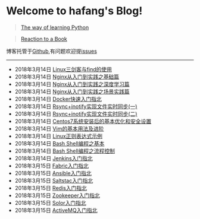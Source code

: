 # Welcome to hafang's Blog!

> [The way of learning Python](http://www.hafang.top/article/python-learn-way)

> [Reaction to a Book](http://www.hafang.top/article/reaction-to-book)

博客托管于[Github](https://github.com/chenfan0307/blog),有问题欢迎提[issues](https://github.com/chenfan0307/blog/issues)

---
- 2018年3月14日 [Linux三剑客与find的使用](https://www.hafang.top/article/linux-three-swordsman-and-find)
- 2018年3月14日 [Nginx从入门到实践之基础篇](https://www.hafang.top/article/nginx-from-entry-to-practice)
- 2018年3月14日 [Nginx从入门到实践之深度学习篇](https://www.hafang.top/article/nginx-depth-study)
- 2018年3月14日 [Nginx从入门到实践之场景实践篇](https://www.hafang.top/article/nginx--from-the-introductory-to-practice-series-of-scenes-practice-articles)
- 2018年3月14日 [Docker快速入门指北](https://www.hafang.top/article/docker-quick-start-guide)
- 2018年3月14日 [Rsync+inotify实现文件实时同步(一)](https://www.hafang.top/article/rsync-inotify-synchronize-one)
- 2018年3月14日 [Rsync+inotify实现文件实时同步(二)](https://www.hafang.top/article/rsync-inotify-synchronize-two)
- 2018年3月14日 [Centos7系统安装后的基本优化和安全设置](https://www.hafang.top/article/Centos7-basic-optimized-system-installation)
- 2018年3月14日 [Vim的基本用法及进阶](https://www.hafang.top/article/vim-basic-use)
- 2018年3月14日 [Linux正则表达式示例](https://www.hafang.top/article/Linux-regular-expressions)
- 2018年3月14日 [Bash Shell编程之基本](https://www.hafang.top/article/Bash-Shell-Programming-guide)
- 2018年3月14日 [Bash Shell编程之流程控制](https://www.hafang.top/article/Bash-Shell-Programming-guide-for-if-case-process-control)
- 2018年3月14日 [Jenkins入门指北](https://www.hafang.top/article/jenkins-quick-start-guide)
- 2018年3月15日 [Fabric入门指北](ttps://www.hafang.top/article/solor-quick-start-guide)
- 2018年3月15日 [Ansible入门指北](https://www.hafang.top/article/ansible-quick-start-guide)
- 2018年3月15日 [Saltstac入门指北](https://www.hafang.top/article/saltstac-quick-start-guide)
- 2018年3月15日 [Redis入门指北](https://www.hafang.top/article/redis-quick-start-guide)
- 2018年3月15日 [Zookeeper入门指北](https://www.hafang.top/article/zookeeper-quick-start-guide)
- 2018年3月15日 [Solor入门指北](https://www.hafang.top/article/solor-quick-start-guide)
- 2018年3月15日 [ActiveMQ入门指北](https://www.hafang.top/article/solor-quick-start-guide)

